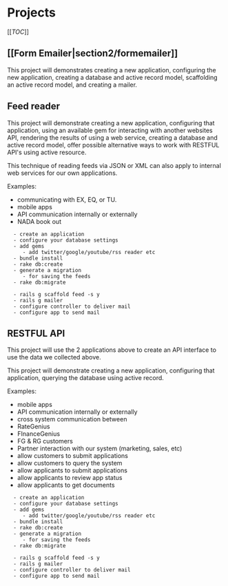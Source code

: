# Projects

[[_TOC_]]



## [[Form Emailer|section2/formemailer]]

This project will demonstrates creating a new application, configuring the new application, creating a database and active record model, scaffolding an active record model, and creating a mailer.    


## Feed reader
This project will demonstrate  creating a new application, configuring that application, using an available gem for interacting with another websites API, rendering the results of using a web service, creating a database and active record model, offer possible alternative ways to work with RESTFUL API's using active resource.

This technique of reading feeds via JSON or XML can also apply to internal web services for our own applications. 

Examples:
- communicating with EX, EQ, or TU. 
- mobile apps
- API communication internally or externally
- NADA book out 

 
```
  - create an application
  - configure your database settings
  - add gems
     - add twitter/google/youtube/rss reader etc
  - bundle install 
  - rake db:create
  - generate a migration
     - for saving the feeds
  - rake db:migrate

  - rails g scaffold feed -s y
  - rails g mailer
  - configure controller to deliver mail
  - configure app to send mail
```


## RESTFUL API
This project will use the 2 applications above to create an API interface to use the data we collected above. 

This project will demonstrate creating a new application, configuring that application, querying the database using active record.

Examples:
        
- mobile apps
- API communication internally or externally
- cross system communication between 
 - RateGenius 
 - FInanceGenius
 - FG & RG customers
 - Partner interaction with our system
   (marketing, sales, etc) 
 - allow customers to submit applications
 - allow customers to query the system
 - allow applicants to submit applications      
 - allow applicants to review app status 
 - allow applicants to get documents 

```
  - create an application
  - configure your database settings
  - add gems
     - add twitter/google/youtube/rss reader etc
  - bundle install 
  - rake db:create
  - generate a migration
     - for saving the feeds
  - rake db:migrate

  - rails g scaffold feed -s y
  - rails g mailer
  - configure controller to deliver mail
  - configure app to send mail
```

